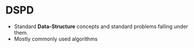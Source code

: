# DSPD
* Standard **Data-Structure** concepts and standard problems falling under them.
* Mostly commonly used algorithms
